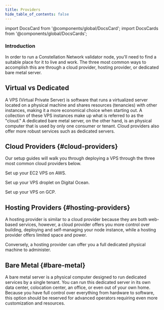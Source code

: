 ```yaml
---
title: Providers
hide_table_of_contents: false
---
```


import DocsCard from '@components/global/DocsCard';
import DocsCards from '@components/global/DocsCards';

<head>
  <title>Providers</title>
  <meta
    name="description"
    content="Introduction to the various possible cloud providers"
  />
</head>

### Introduction 

In order to run a Constellation Network validator node, you'll need to find a suitable place for it to live and work. The three most common ways to accomplish this are through a cloud provider, hosting provider, or dedicated bare metal server.

## Virtual vs Dedicated

A VPS (Virtual Private Server) is software that runs a virtualized server located on a physical machine and shares resources (tenancies) with other instances, making it a more economical choice when starting out. A collection of these VPS instances make up what is referred to as the "cloud." A dedicated bare metal server, on the other hand, is an physical computer that is used by only one consumer or tenant.  Cloud providers also offer more robust services such as dedicated servers.

## Cloud Providers {#cloud-providers}

Our setup guides will walk you through deploying a VPS through the three most common cloud providers below.

<DocsCards>
  <DocsCard header="Amazon Web Services" href="../setup-guides/aws/account" icon="/icons/icon_aws.png">
    <p>Set up your EC2 VPS on AWS.</p>
  </DocsCard>

  <DocsCard header="Digital Ocean" href="../setup-guides/do/account" icon="/icons/icon_digitalocean.png">
    <p>Set up your VPS droplet on Digital Ocean.</p>
  </DocsCard>

  <DocsCard header="Google Cloud Platform" href="../setup-guides/gcp/account" icon="/icons/icon-placeholder.png">
    <p>Set up your VPS on GCP.</p>
  </DocsCard>
</DocsCards>

## Hosting Providers {#hosting-providers}
A hosting provider is similar to a cloud provider because they are both web-based services, however, a cloud provider offers you more control over building, deploying and self-managing your node instance, while a hosting provider offers limited space and power.

Conversely, a hosting provider can offer you a full dedicated physical machine to administer.

## Bare Metal {#bare-metal}
A bare metal server is a physical computer designed to run dedicated services by a single tenant. You can run this dedicated server in its own data center, colocation center, an office, or even out of your own home. Because you have full control over everything from hardware to software, this option should be reserved for advanced operators requiring even more customization and resources.